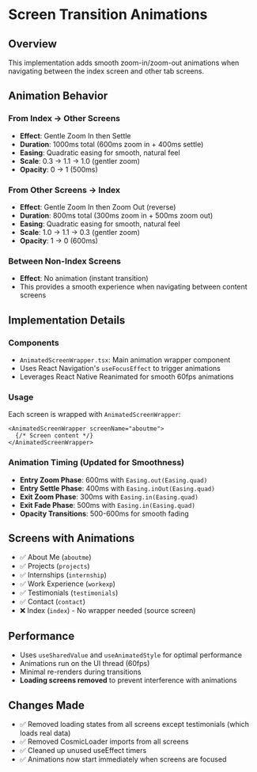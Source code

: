# Screen Transition Animations

## Overview
This implementation adds smooth zoom-in/zoom-out animations when navigating between the index screen and other tab screens.

## Animation Behavior

### From Index → Other Screens
- **Effect**: Gentle Zoom In then Settle
- **Duration**: 1000ms total (600ms zoom in + 400ms settle)
- **Easing**: Quadratic easing for smooth, natural feel
- **Scale**: 0.3 → 1.1 → 1.0 (gentler zoom)
- **Opacity**: 0 → 1 (500ms)

### From Other Screens → Index
- **Effect**: Gentle Zoom In then Zoom Out (reverse)
- **Duration**: 800ms total (300ms zoom in + 500ms zoom out)
- **Easing**: Quadratic easing for smooth, natural feel
- **Scale**: 1.0 → 1.1 → 0.3 (gentler zoom)
- **Opacity**: 1 → 0 (600ms)

### Between Non-Index Screens
- **Effect**: No animation (instant transition)
- This provides a smooth experience when navigating between content screens

## Implementation Details

### Components
- `AnimatedScreenWrapper.tsx`: Main animation wrapper component
- Uses React Navigation's `useFocusEffect` to trigger animations
- Leverages React Native Reanimated for smooth 60fps animations

### Usage
Each screen is wrapped with `AnimatedScreenWrapper`:
```tsx
<AnimatedScreenWrapper screenName="aboutme">
  {/* Screen content */}
</AnimatedScreenWrapper>
```

### Animation Timing (Updated for Smoothness)
- **Entry Zoom Phase**: 600ms with `Easing.out(Easing.quad)`
- **Entry Settle Phase**: 400ms with `Easing.inOut(Easing.quad)`
- **Exit Zoom Phase**: 300ms with `Easing.in(Easing.quad)`
- **Exit Fade Phase**: 500ms with `Easing.in(Easing.quad)`
- **Opacity Transitions**: 500-600ms for smooth fading

## Screens with Animations
- ✅ About Me (`aboutme`)
- ✅ Projects (`projects`)
- ✅ Internships (`internship`)
- ✅ Work Experience (`workexp`)
- ✅ Testimonials (`testimonials`)
- ✅ Contact (`contact`)
- ❌ Index (`index`) - No wrapper needed (source screen)

## Performance
- Uses `useSharedValue` and `useAnimatedStyle` for optimal performance
- Animations run on the UI thread (60fps)
- Minimal re-renders during transitions
- **Loading screens removed** to prevent interference with animations

## Changes Made
- ✅ Removed loading states from all screens except testimonials (which loads real data)
- ✅ Removed CosmicLoader imports from all screens
- ✅ Cleaned up unused useEffect timers
- ✅ Animations now start immediately when screens are focused